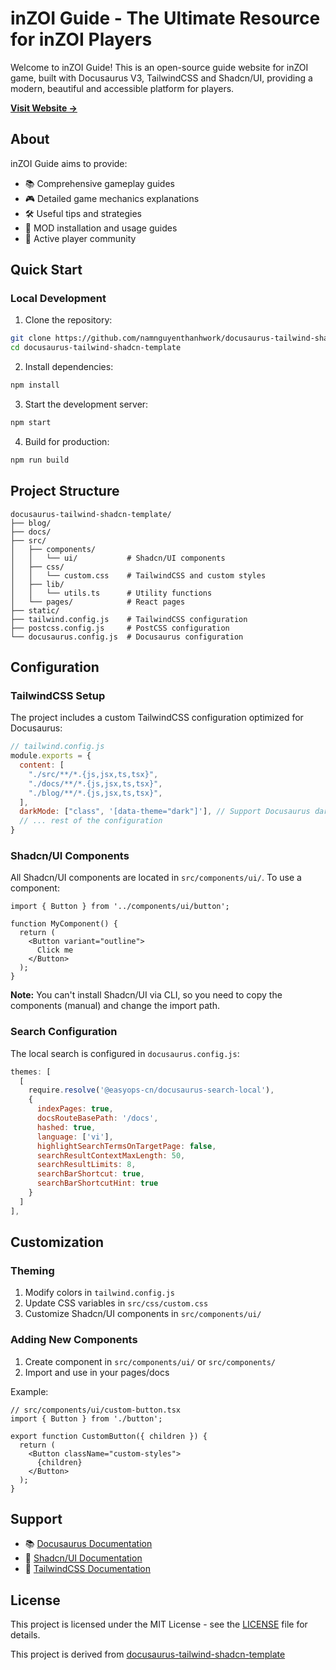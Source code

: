 # inZOI Guide - The Ultimate Resource for inZOI Players

Welcome to inZOI Guide! This is an open-source guide website for inZOI game, built with Docusaurus V3, TailwindCSS and Shadcn/UI, providing a modern, beautiful and accessible platform for players.

[**Visit Website →**](https://inzoiguide.com)

## About

inZOI Guide aims to provide:
- 📚 Comprehensive gameplay guides
- 🎮 Detailed game mechanics explanations
- 🛠 Useful tips and strategies
- 🔧 MOD installation and usage guides
- 👥 Active player community

## Quick Start

### Local Development

1. Clone the repository:

```bash
git clone https://github.com/namnguyenthanhwork/docusaurus-tailwind-shadcn-template.git
cd docusaurus-tailwind-shadcn-template
```

2. Install dependencies:

```bash
npm install
```

3. Start the development server:

```bash
npm start
```

4. Build for production:

```bash
npm run build
```

## Project Structure

```
docusaurus-tailwind-shadcn-template/
├── blog/
├── docs/
├── src/
│   ├── components/
│   │   └── ui/           # Shadcn/UI components
│   ├── css/
│   │   └── custom.css    # TailwindCSS and custom styles
│   ├── lib/
│   │   └── utils.ts      # Utility functions
│   └── pages/            # React pages
├── static/
├── tailwind.config.js    # TailwindCSS configuration
├── postcss.config.js     # PostCSS configuration
└── docusaurus.config.js  # Docusaurus configuration
```

## Configuration

### TailwindCSS Setup

The project includes a custom TailwindCSS configuration optimized for Docusaurus:

```javascript
// tailwind.config.js
module.exports = {
  content: [
    "./src/**/*.{js,jsx,ts,tsx}",
    "./docs/**/*.{js,jsx,ts,tsx}",
    "./blog/**/*.{js,jsx,ts,tsx}",
  ],
  darkMode: ["class", '[data-theme="dark"]'], // Support Docusaurus dark mode
  // ... rest of the configuration
}
```

### Shadcn/UI Components

All Shadcn/UI components are located in `src/components/ui/`. To use a component:

```tsx
import { Button } from '../components/ui/button';

function MyComponent() {
  return (
    <Button variant="outline">
      Click me
    </Button>
  );
}
```

**Note:** You can't install Shadcn/UI via CLI, so you need to copy the components (manual) and change the import path.

### Search Configuration

The local search is configured in `docusaurus.config.js`:

```javascript
themes: [
  [
    require.resolve('@easyops-cn/docusaurus-search-local'),
    {
      indexPages: true,
      docsRouteBasePath: '/docs',
      hashed: true,
      language: ['vi'],
      highlightSearchTermsOnTargetPage: false,
      searchResultContextMaxLength: 50,
      searchResultLimits: 8,
      searchBarShortcut: true,
      searchBarShortcutHint: true
    }
  ]
],
```

## Customization

### Theming

1. Modify colors in `tailwind.config.js`
2. Update CSS variables in `src/css/custom.css`
3. Customize Shadcn/UI components in `src/components/ui/`

### Adding New Components

1. Create component in `src/components/ui/` or `src/components/`
2. Import and use in your pages/docs

Example:

```tsx
// src/components/ui/custom-button.tsx
import { Button } from './button';

export function CustomButton({ children }) {
  return (
    <Button className="custom-styles">
      {children}
    </Button>
  );
}
```
## Support

- 📚 [Docusaurus Documentation](https://docusaurus.io/)
- 🎨 [Shadcn/UI Documentation](https://ui.shadcn.com/)
- 🌈 [TailwindCSS Documentation](https://tailwindcss.com/)

## License

This project is licensed under the MIT License - see the [LICENSE](LICENSE) file for details.

This project is derived from [docusaurus-tailwind-shadcn-template](https://github.com/namnguyenthanhwork/docusaurus-tailwind-shadcn-template)